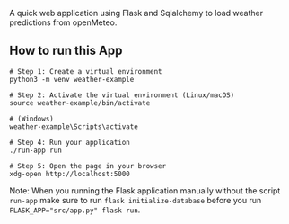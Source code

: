 A quick web application using Flask and Sqlalchemy to load weather predictions from openMeteo.

## How to run this App

```
# Step 1: Create a virtual environment
python3 -m venv weather-example

# Step 2: Activate the virtual environment (Linux/macOS)
source weather-example/bin/activate

# (Windows)
weather-example\Scripts\activate

# Step 4: Run your application
./run-app run

# Step 5: Open the page in your browser
xdg-open http://localhost:5000
```

Note: When you running the Flask application manually without the script `run-app` make sure to run `flask initialize-database` before you run `FLASK_APP="src/app.py" flask run`.
